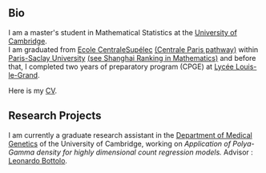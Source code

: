 ## Bio

I am a master's student in Mathematical Statistics at the [University of Cambridge](http://www.dpmms.cam.ac.uk/).  
I am graduated from [Ecole CentraleSupélec](https://en.wikipedia.org/wiki/CentraleSup%C3%A9lec) [(Centrale Paris pathway)](https://en.wikipedia.org/wiki/%C3%89cole_Centrale_Paris) within [Paris-Saclay University](https://en.wikipedia.org/wiki/Paris-Saclay_University) [(see Shanghai Ranking in Mathematics)](http://www.shanghairanking.com/Shanghairanking-Subject-Rankings/mathematics.html) and before that, I completed two years of preparatory program (CPGE) at [Lycée Louis-le-Grand](https://en.wikipedia.org/wiki/Lyc%C3%A9e_Louis-le-Grand).  

Here is my [CV](CV-Github.pdf).

## Research Projects

I am currently a graduate research assistant in the [Department of Medical Genetics](https://medgen.medschl.cam.ac.uk/) of the University of Cambridge, working on *Application of Polya-Gamma density for highly dimensional count regression models.* Advisor : [Leonardo Bottolo](https://www.c2d3.cam.ac.uk/directory/266/dr-leonardo-bottolo).



